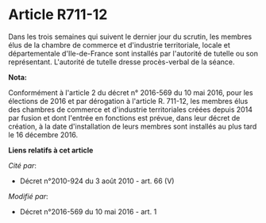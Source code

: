 # Article R711-12

Dans les trois semaines qui suivent le dernier jour du scrutin, les membres élus de la chambre de commerce et d'industrie
territoriale, locale et départementale d'Ile-de-France sont installés par l'autorité de tutelle ou son représentant.
L'autorité de tutelle dresse procès-verbal de la séance.

**Nota:**

Conformément à l'article 2 du décret n° 2016-569 du 10 mai 2016, pour les élections de 2016 et par dérogation à l'article R.
711-12, les membres élus des chambres de commerce et d'industrie territoriales créées depuis 2014 par fusion et dont l'entrée
en fonctions est prévue, dans leur décret de création, à la date d'installation de leurs membres sont installés au plus tard
le 16 décembre 2016.

**Liens relatifs à cet article**

_Cité par_:

  - Décret n°2010-924 du 3 août 2010 - art. 66 (V)

_Modifié par_:

  - Décret n°2016-569 du 10 mai 2016 - art. 1
